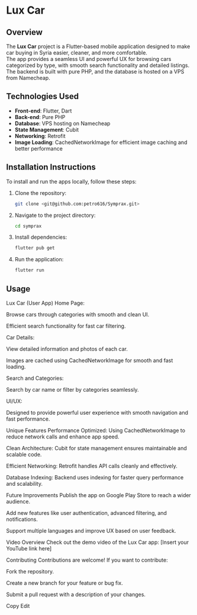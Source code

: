 # Lux Car  

## Overview  
The **Lux Car** project is a Flutter-based mobile application designed to make car buying in Syria easier, cleaner, and more comfortable.  
The app provides a seamless UI and powerful UX for browsing cars categorized by type, with smooth search functionality and detailed listings.  
The backend is built with pure PHP, and the database is hosted on a VPS from Namecheap.  

## Technologies Used  
- **Front-end**: Flutter, Dart  
- **Back-end**: Pure PHP  
- **Database**: VPS hosting on Namecheap  
- **State Management**: Cubit  
- **Networking**: Retrofit  
- **Image Loading**: CachedNetworkImage for efficient image caching and better performance  

## Installation Instructions  
To install and run the apps locally, follow these steps:  

1. Clone the repository:  

   ```bash 
   git clone <git@github.com:petro616/Symprax.git>  
   ```  
3. Navigate to the project directory:  

   ```bash  
   cd symprax  
   ```  
5. Install dependencies:  

   ```bash
   flutter pub get  
   ```  
7. Run the application:  

   ```bash  
   flutter run  
   ```
   
## Usage
Lux Car (User App)
Home Page:

Browse cars through categories with smooth and clean UI.

Efficient search functionality for fast car filtering.

Car Details:

View detailed information and photos of each car.

Images are cached using CachedNetworkImage for smooth and fast loading.

Search and Categories:

Search by car name or filter by categories seamlessly.

UI/UX:

Designed to provide powerful user experience with smooth navigation and fast performance.

Unique Features
Performance Optimized: Using CachedNetworkImage to reduce network calls and enhance app speed.

Clean Architecture: Cubit for state management ensures maintainable and scalable code.

Efficient Networking: Retrofit handles API calls cleanly and effectively.

Database Indexing: Backend uses indexing for faster query performance and scalability.

Future Improvements
Publish the app on Google Play Store to reach a wider audience.

Add new features like user authentication, advanced filtering, and notifications.

Support multiple languages and improve UX based on user feedback.

Video Overview
Check out the demo video of the Lux Car app:
[Insert your YouTube link here]

Contributing
Contributions are welcome! If you want to contribute:

Fork the repository.

Create a new branch for your feature or bug fix.

Submit a pull request with a description of your changes.

Copy
Edit
